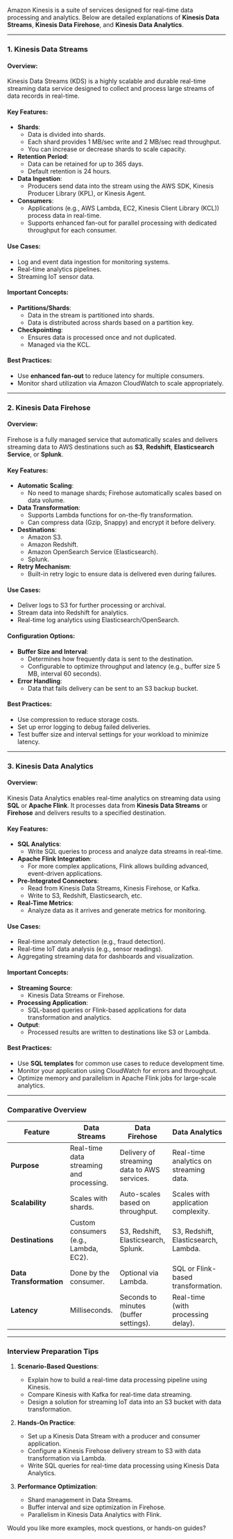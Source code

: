 Amazon Kinesis is a suite of services designed for real-time data processing and analytics. Below are detailed explanations of **Kinesis Data Streams**, **Kinesis Data Firehose**, and **Kinesis Data Analytics**.

---

### **1. Kinesis Data Streams**
#### **Overview**:
Kinesis Data Streams (KDS) is a highly scalable and durable real-time streaming data service designed to collect and process large streams of data records in real-time.

#### **Key Features**:
- **Shards**:
  - Data is divided into shards.
  - Each shard provides 1 MB/sec write and 2 MB/sec read throughput.
  - You can increase or decrease shards to scale capacity.
- **Retention Period**:
  - Data can be retained for up to 365 days.
  - Default retention is 24 hours.
- **Data Ingestion**:
  - Producers send data into the stream using the AWS SDK, Kinesis Producer Library (KPL), or Kinesis Agent.
- **Consumers**:
  - Applications (e.g., AWS Lambda, EC2, Kinesis Client Library (KCL)) process data in real-time.
  - Supports enhanced fan-out for parallel processing with dedicated throughput for each consumer.

#### **Use Cases**:
- Log and event data ingestion for monitoring systems.
- Real-time analytics pipelines.
- Streaming IoT sensor data.

#### **Important Concepts**:
- **Partitions/Shards**:
  - Data in the stream is partitioned into shards.
  - Data is distributed across shards based on a partition key.
- **Checkpointing**:
  - Ensures data is processed once and not duplicated.
  - Managed via the KCL.

#### **Best Practices**:
- Use **enhanced fan-out** to reduce latency for multiple consumers.
- Monitor shard utilization via Amazon CloudWatch to scale appropriately.

---

### **2. Kinesis Data Firehose**
#### **Overview**:
Firehose is a fully managed service that automatically scales and delivers streaming data to AWS destinations such as **S3**, **Redshift**, **Elasticsearch Service**, or **Splunk**.

#### **Key Features**:
- **Automatic Scaling**:
  - No need to manage shards; Firehose automatically scales based on data volume.
- **Data Transformation**:
  - Supports Lambda functions for on-the-fly transformation.
  - Can compress data (Gzip, Snappy) and encrypt it before delivery.
- **Destinations**:
  - Amazon S3.
  - Amazon Redshift.
  - Amazon OpenSearch Service (Elasticsearch).
  - Splunk.
- **Retry Mechanism**:
  - Built-in retry logic to ensure data is delivered even during failures.

#### **Use Cases**:
- Deliver logs to S3 for further processing or archival.
- Stream data into Redshift for analytics.
- Real-time log analytics using Elasticsearch/OpenSearch.

#### **Configuration Options**:
- **Buffer Size and Interval**:
  - Determines how frequently data is sent to the destination.
  - Configurable to optimize throughput and latency (e.g., buffer size 5 MB, interval 60 seconds).
- **Error Handling**:
  - Data that fails delivery can be sent to an S3 backup bucket.

#### **Best Practices**:
- Use compression to reduce storage costs.
- Set up error logging to debug failed deliveries.
- Test buffer size and interval settings for your workload to minimize latency.

---

### **3. Kinesis Data Analytics**
#### **Overview**:
Kinesis Data Analytics enables real-time analytics on streaming data using **SQL** or **Apache Flink**. It processes data from **Kinesis Data Streams** or **Firehose** and delivers results to a specified destination.

#### **Key Features**:
- **SQL Analytics**:
  - Write SQL queries to process and analyze data streams in real-time.
- **Apache Flink Integration**:
  - For more complex applications, Flink allows building advanced, event-driven applications.
- **Pre-Integrated Connectors**:
  - Read from Kinesis Data Streams, Kinesis Firehose, or Kafka.
  - Write to S3, Redshift, Elasticsearch, etc.
- **Real-Time Metrics**:
  - Analyze data as it arrives and generate metrics for monitoring.

#### **Use Cases**:
- Real-time anomaly detection (e.g., fraud detection).
- Real-time IoT data analysis (e.g., sensor readings).
- Aggregating streaming data for dashboards and visualization.

#### **Important Concepts**:
- **Streaming Source**:
  - Kinesis Data Streams or Firehose.
- **Processing Application**:
  - SQL-based queries or Flink-based applications for data transformation and analytics.
- **Output**:
  - Processed results are written to destinations like S3 or Lambda.

#### **Best Practices**:
- Use **SQL templates** for common use cases to reduce development time.
- Monitor your application using CloudWatch for errors and throughput.
- Optimize memory and parallelism in Apache Flink jobs for large-scale analytics.

---

### **Comparative Overview**

| **Feature**                | **Data Streams**                          | **Data Firehose**                       | **Data Analytics**                     |
|----------------------------|------------------------------------------|----------------------------------------|---------------------------------------|
| **Purpose**                | Real-time data streaming and processing. | Delivery of streaming data to AWS services. | Real-time analytics on streaming data. |
| **Scalability**            | Scales with shards.                      | Auto-scales based on throughput.        | Scales with application complexity.    |
| **Destinations**           | Custom consumers (e.g., Lambda, EC2).   | S3, Redshift, Elasticsearch, Splunk.   | S3, Redshift, Elasticsearch, Lambda.  |
| **Data Transformation**    | Done by the consumer.                   | Optional via Lambda.                   | SQL or Flink-based transformation.    |
| **Latency**                | Milliseconds.                           | Seconds to minutes (buffer settings).  | Real-time (with processing delay).     |

---

### **Interview Preparation Tips**
1. **Scenario-Based Questions**:
   - Explain how to build a real-time data processing pipeline using Kinesis.
   - Compare Kinesis with Kafka for real-time data streaming.
   - Design a solution for streaming IoT data into an S3 bucket with data transformation.

2. **Hands-On Practice**:
   - Set up a Kinesis Data Stream with a producer and consumer application.
   - Configure a Kinesis Firehose delivery stream to S3 with data transformation via Lambda.
   - Write SQL queries for real-time data processing using Kinesis Data Analytics.

3. **Performance Optimization**:
   - Shard management in Data Streams.
   - Buffer interval and size optimization in Firehose.
   - Parallelism in Kinesis Data Analytics with Flink.

Would you like more examples, mock questions, or hands-on guides?
